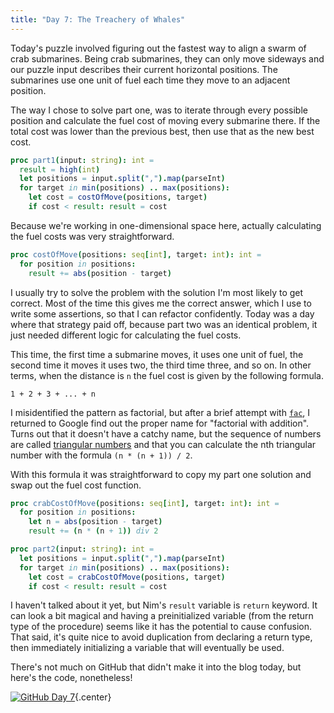 ```yaml
---
title: "Day 7: The Treachery of Whales"
---
```


Today's puzzle involved figuring out the fastest way to align a swarm of crab submarines. Being crab submarines, they can only move sideways and our puzzle input describes their current horizontal positions. The submarines use one unit of fuel each time they move to an adjacent position.

The way I chose to solve part one, was to iterate through every possible position and calculate the fuel cost of moving every submarine there. If the total cost was lower than the previous best, then use that as the new best cost.

```nim
proc part1(input: string): int =
  result = high(int)
  let positions = input.split(",").map(parseInt)
  for target in min(positions) .. max(positions):
    let cost = costOfMove(positions, target)
    if cost < result: result = cost
```

Because we're working in one-dimensional space here, actually calculating the fuel costs was very straightforward.

```nim
proc costOfMove(positions: seq[int], target: int): int =
  for position in positions:
    result += abs(position - target)
```

I usually try to solve the problem with the solution I'm most likely to get correct. Most of the time this gives me the correct answer, which I use to write some assertions, so that I can refactor confidently. Today was a day where that strategy paid off, because part two was an identical problem, it just needed different logic for calculating the fuel costs.

This time, the first time a submarine moves, it uses one unit of fuel, the second time it moves it uses two, the third time three, and so on. In other terms, when the distance is `n` the fuel cost is given by the following formula.

```
1 + 2 + 3 + ... + n
```

I misidentified the pattern as factorial, but after a brief attempt with [`fac`](https://nim-lang.org/docs/math.html#fac%2Cint), I returned to Google find out the proper name for "factorial with addition". Turns out that it doesn't have a catchy name, but the sequence of numbers are called [triangular numbers](https://en.wikipedia.org/wiki/Triangular_number) and that you can calculate the nth triangular number with the formula `(n * (n + 1)) / 2`.

With this formula it was straightforward to copy my part one solution and swap out the fuel cost function.

```nim
proc crabCostOfMove(positions: seq[int], target: int): int =
  for position in positions:
    let n = abs(position - target)
    result += (n * (n + 1)) div 2

proc part2(input: string): int =
  let positions = input.split(",").map(parseInt)
  for target in min(positions) .. max(positions):
    let cost = crabCostOfMove(positions, target)
    if cost < result: result = cost
```

I haven't talked about it yet, but Nim's `result` variable is `return` keyword. It can look a bit magical and having a preinitialized variable (from the return type of the procedure) seems like it has the potential to cause confusion. That said, it's quite nice to avoid duplication from declaring a return type, then immediately initializing a variable that will eventually be used.

There's not much on GitHub that didn't make it into the blog today, but here's the code, nonetheless!

[![GitHub](/icons/github.svg) Day 7](https://github.com/danprince/advent-of-code/blob/master/2021/day-07/main.nim){.center}
